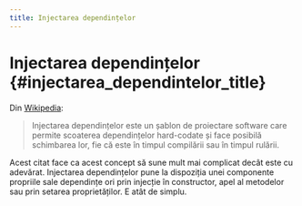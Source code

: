 ```yaml
---
title: Injectarea dependințelor
---
```


# Injectarea dependințelor {#injectarea_dependintelor_title}

Din [Wikipedia](http://en.wikipedia.org/wiki/Dependency_injection):

> Injectarea dependințelor este un șablon de proiectare software care permite scoaterea dependințelor hard-codate
> și face posibilă schimbarea lor, fie că este în timpul compilării sau în timpul rulării.

Acest citat face ca acest concept să sune mult mai complicat decât este cu adevărat. Injectarea dependințelor pune
la dispoziția unei componente propriile sale dependințe ori prin injecție în constructor, apel al metodelor
sau prin setarea proprietăților. E atât de simplu.